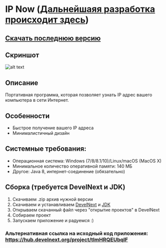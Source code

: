 # IP Now ([Дальнейшаяя разработка происходит здесь](https://github.com/Zalexanninev15/MyIP))
## [Скачать последнюю версию](https://github.com/Zalexanninev15/IP-Now/releases/tag/1.7)
## Скриншот
![alt text](https://i.imgur.com/DQKCY2a.png) 
## Описание
Портативная программа, которая позволяет узнать IP адрес вашего компьютера в сети Интернет.
## Особенности
* Быстрое получение вашего IP адреса
* Минималистичный дизайн
## Системные требования:
* Операционная система: Windows (7/8/8.1/10)/Linux/macOS (MacOS X)
* Минимальное количество оперативной памяти: 140 МБ
* Другое: Java 8, интернет-соединение (обязательно)
## Сборка (требуется DevelNext и JDK)
1. Скачиваем .zip архив нужной версии
2. Скачиваем и устанавливаем [DevelNext](https://github.com/jphp-group/develnext/releases) и [JDK](https://www.oracle.com/technetwork/java/javase/downloads/2133151)
3. Открываем скачанный файл через "открытие проектов" в DevelNext
4. Собираем проект 
5. Запускаем приложение и радуемся :)
### Альтернативная ссылка на исходный код приложения: https://hub.develnext.org/project/tImHRQEUbqlF
